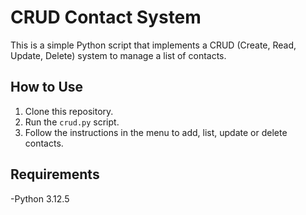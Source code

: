 # CRUD Contact System

This is a simple Python script that implements a CRUD (Create, Read, Update, Delete) system to manage a list of contacts.

## How to Use

1. Clone this repository.
2. Run the `crud.py` script.
3. Follow the instructions in the menu to add, list, update or delete contacts.

## Requirements

-Python 3.12.5